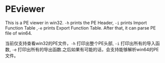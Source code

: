 # PEviewer
This is a PE viewer in win32. `-h` prints the PE Header, `-i` prints Import Function Table ,`-e` prints Export Function Table. After that, it can parse  PE file  of win64.

 
当前仅支持查看win32的PE文件，`-h` 打印出整个PE头部, `-i` 打印出所有的导入函数, `-e` 打印出所有的导出函数.之后如果有可能的话，会支持能够解析win64的PE文件。

